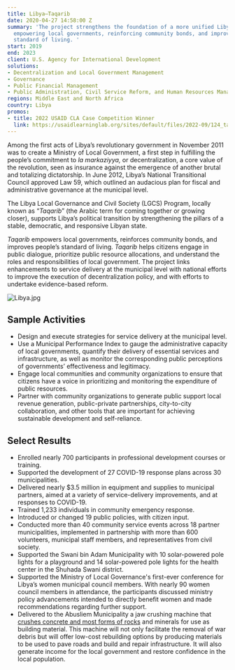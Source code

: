 ```yaml
---
title: Libya—Taqarib
date: 2020-04-27 14:58:00 Z
summary: 'The project strengthens the foundation of a more unified Libyan state by
  empowering local governments, reinforcing community bonds, and improving people’s
  standard of living. '
start: 2019
end: 2023
client: U.S. Agency for International Development
solutions:
- Decentralization and Local Government Management
- Governance
- Public Financial Management
- Public Administration, Civil Service Reform, and Human Resources Management
regions: Middle East and North Africa
country: Libya
promos:
- title: 2022 USAID CLA Case Competition Winner
  link: https://usaidlearninglab.org/sites/default/files/2022-09/124_taqarib_cla_entry_ce.pdf
---
```


Among the first acts of Libya’s revolutionary government in November 2011 was to create a Ministry of Local Government, a first step in fulfilling the people’s commitment to *la markaziyya,* or decentralization, a core value of the revolution, seen as insurance against the emergence of another brutal and totalizing dictatorship. In June 2012, Libya’s National Transitional Council approved Law 59, which outlined an audacious plan for fiscal and administrative governance at the municipal level.

The Libya Local Governance and Civil Society (LGCS) Program, locally known as “*Taqarib*” (the Arabic term for coming together or growing closer), supports Libya’s political transition by strengthening the pillars of a stable, democratic, and responsive Libyan state.  

*Taqarib* empowers local governments, reinforces community bonds, and improves people’s standard of living. *Taqarib* helps citizens engage in public dialogue, prioritize public resource allocations, and understand the roles and responsibilities of local government. The project links enhancements to service delivery at the municipal level with national efforts to improve the execution of decentralization policy, and with efforts to undertake evidence-based reform. 

![Libya.jpg](/uploads/Libya.jpg)

## Sample Activities

* Design and execute strategies for service delivery at the municipal level. 
* Use a Municipal Performance Index to gauge the administrative capacity of local governments, quantify their delivery of essential services and infrastructure, as well as monitor the corresponding public perceptions of governments’ effectiveness and legitimacy.
* Engage local communities and community organizations to ensure that citizens have a voice in prioritizing and monitoring the expenditure of public resources.
* Partner with community organizations to generate public support local revenue generation, public-private partnerships, city-to-city collaboration, and other tools that are important for achieving sustainable development and self-reliance.

## Select Results
 
* Enrolled nearly 700 participants in professional development courses or training.
* Supported the development of 27 COVID-19 response plans across 30 municipalities.
* Delivered nearly $3.5 million in equipment and supplies to municipal partners, aimed at a variety of service-delivery improvements, and at responses to COVID-19.
* Trained 1,233 individuals in community emergency response.
* Introduced or changed 19 public policies, with citizen input.
* Conducted more than 40 community service events across 18 partner municipalities, implemented in partnership with more than 600 volunteers, municipal staff members, and representatives from civil society. 
* Supported the Swani bin Adam Municipality with 10 solar-powered pole lights for a playground and 14 solar-powered pole lights for the health center in the Shuhada Swani district. 
* Supported the Ministry of Local Governance's first-ever conference for Libya’s women municipal council members. With nearly 90 women council members in attendance, the participants discussed ministry policy advancements intended to directly benefit women and made recommendations regarding further support.
* Delivered to the Abusliem Municipality a jaw crushing machine that [crushes concrete and most forms of rocks](https://www.facebook.com/watch/?extid=NS-UNK-UNK-UNK-IOS_GK0T-GK1C-GK2C&v=1051909622353541) and minerals for use as building material.  This machine will not only facilitate the removal of war debris but will offer low-cost rebuilding options by producing materials to be used to pave roads and build and repair infrastructure. It will also generate income for the local government and restore confidence in the local population. 